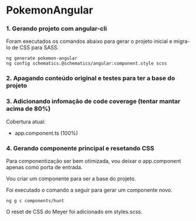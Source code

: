 # PokemonAngular

### 1. Gerando projeto com angular-cli

Foram executados os comandos abaixo para gerar o projeto inicial e migra-lo de CSS para SASS.

```
ng generate pokemon-angular
ng config schematics.@schematics/angular:component.style scss
```

### 2. Apagando conteúdo original e testes para ter a base do projeto

### 3. Adicionando infomação de code coverage (tentar mantar acima de 80%)

Cobertura atual:

- app.component.ts (100%)

### 4. Gerando componente principal e resetando CSS

Para componentização ser bem otimizada, vou deixar o app.component apenas como porta de entrada.

Vou criar um componente para ser a base do projeto.

Foi executado o comando a seguir para gerar um componente novo.

```
ng g c components/hunt
```

O reset de CSS do Meyer foi adicionado em styles.scss.
